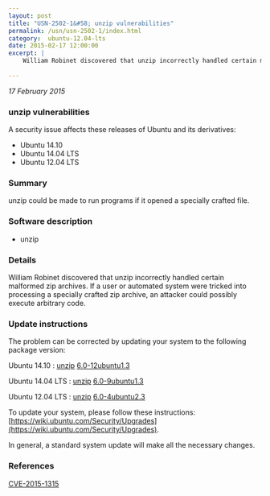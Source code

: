```yaml
---
layout: post
title: "USN-2502-1&#58; unzip vulnerabilities"
permalink: /usn/usn-2502-1/index.html
category:  ubuntu-12.04-lts
date: 2015-02-17 12:00:00
excerpt: |
    William Robinet discovered that unzip incorrectly handled certain malformed zip archives. If a user or automated system were tricked into processing a specially crafted zip archive, an attacker could possibly execute arbitrary code. 
    
--- 
```

 
 

*17 February 2015*

### unzip vulnerabilities

A security issue affects these releases of Ubuntu and its derivatives:

* Ubuntu 14.10
* Ubuntu 14.04 LTS
* Ubuntu 12.04 LTS

### Summary

unzip could be made to run programs if it opened a specially crafted file. 

### Software description

* unzip 

### Details

William Robinet discovered that unzip incorrectly handled certain malformed zip archives. If a user or automated system were tricked into processing a specially crafted zip archive, an attacker could possibly execute arbitrary code. 

### Update instructions

The problem can be corrected by updating your system to the following package version:

Ubuntu 14.10
 : [unzip](https://launchpad.net/ubuntu/+source/unzip) <span> [6.0-12ubuntu1.3](https://launchpad.net/ubuntu/+source/unzip/6.0-12ubuntu1.3) </span> 

Ubuntu 14.04 LTS
 : [unzip](https://launchpad.net/ubuntu/+source/unzip) <span> [6.0-9ubuntu1.3](https://launchpad.net/ubuntu/+source/unzip/6.0-9ubuntu1.3) </span> 

Ubuntu 12.04 LTS
 : [unzip](https://launchpad.net/ubuntu/+source/unzip) <span> [6.0-4ubuntu2.3](https://launchpad.net/ubuntu/+source/unzip/6.0-4ubuntu2.3) </span> 

To update your system, please follow these instructions: [https://wiki.ubuntu.com/Security/Upgrades](https://wiki.ubuntu.com/Security/Upgrades).

In general, a standard system update will make all the necessary changes. 

### References

 
 [CVE-2015-1315](http://people.ubuntu.com/~ubuntu-security/cve/CVE-2015-1315)
 

